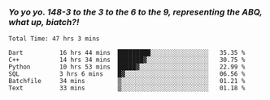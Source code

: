 ### ***Yo yo yo. 148-3 to the 3 to the 6 to the 9, representing the ABQ, what up, biatch?!***

<!--START_SECTION:waka-->

```text
Total Time: 47 hrs 3 mins

Dart          16 hrs 44 mins  █████████░░░░░░░░░░░░░░░░   35.35 %
C++           14 hrs 34 mins  ███████▓░░░░░░░░░░░░░░░░░   30.75 %
Python        10 hrs 53 mins  █████▓░░░░░░░░░░░░░░░░░░░   22.99 %
SQL           3 hrs 6 mins    █▓░░░░░░░░░░░░░░░░░░░░░░░   06.56 %
Batchfile     34 mins         ▒░░░░░░░░░░░░░░░░░░░░░░░░   01.21 %
Text          33 mins         ▒░░░░░░░░░░░░░░░░░░░░░░░░   01.18 %
```

<!--END_SECTION:waka-->

<!--
**AJMC2002/AJMC2002** is a ✨ _special_ ✨ repository because its `README.md` (this file) appears on your GitHub profile.

Here are some ideas to get you started:

- 🔭 I’m currently working on ...
- 🌱 I’m currently learning ...
- 👯 I’m looking to collaborate on ...
- 🤔 I’m looking for help with ...
- 💬 Ask me about ...
- 📫 How to reach me: ...
- 😄 Pronouns: ...
- ⚡ Fun fact: ...
-->
